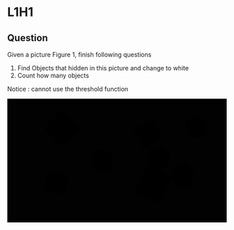 # L1H1

## Question

Given a picture Figure 1, finish following questions

1) Find Objects that hidden in this picture and change to white
2) Count how many objects

Notice : cannot use the threshold function

<div align="center">
  <img src=img/1.jpg width="720px"/>
</div>

